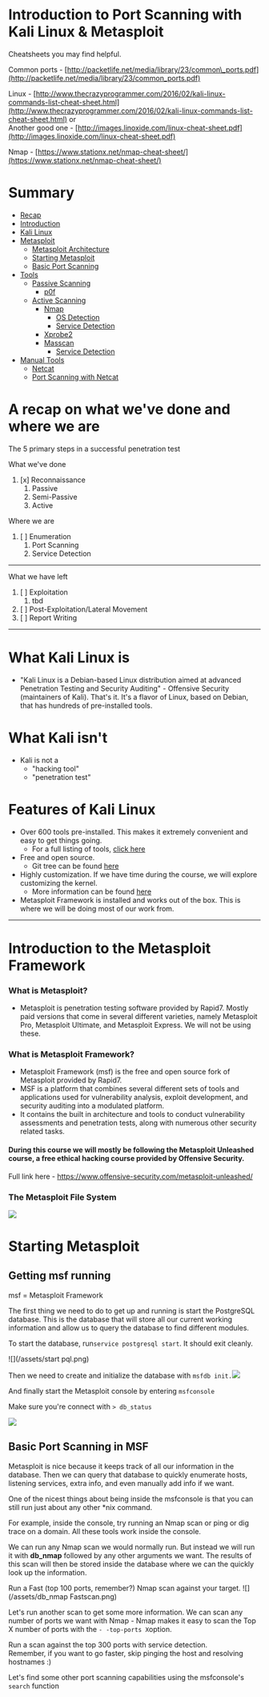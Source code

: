 # Introduction to Port Scanning with Kali Linux & Metasploit

Cheatsheets you may find helpful.

Common ports - [http://packetlife.net/media/library/23/common\_ports.pdf](http://packetlife.net/media/library/23/common_ports.pdf)

Linux - [http://www.thecrazyprogrammer.com/2016/02/kali-linux-commands-list-cheat-sheet.html](http://www.thecrazyprogrammer.com/2016/02/kali-linux-commands-list-cheat-sheet.html) or   
Another good one - [http://images.linoxide.com/linux-cheat-sheet.pdf](http://images.linoxide.com/linux-cheat-sheet.pdf)

Nmap - [https://www.stationx.net/nmap-cheat-sheet/](https://www.stationx.net/nmap-cheat-sheet/)

# Summary

* [Recap](recap.md)
* [Introduction](README.md)
* [Kali Linux](kali-linux.md)
* [Metasploit](metasploit.md)
  * [Metasploit Architecture ](metasploit/metasploit-architecture.md)
  * [Starting Metasploit ](metasploit/port-scanning-in-metasploit.md)
  * [Basic Port Scanning ](metasploit/basic-port-scanning.md)
* [Tools](chapter1.md)
  * [Passive Scanning](chapter1/active-scanning.md)
    * [p0f](chapter1/active-scanning/nmap.md)
  * [Active Scanning](chapter1/tools.md)
    * [Nmap](chapter1/tools/nmap.md)
      * [OS Detection](chapter1/tools/nmap/os-detection.md)
      * [Service Detection](chapter1/tools/nmap/service-detection.md)
    * [Xprobe2](chapter1/tools/xprobe2.md)
    * [Masscan](chapter1/tools/masscan.md)
      * [Service Detection](chapter1/tools/masscan/service-detection.md)
* [Manual Tools](masscan.md)
  * [Netcat](masscan/netcat.md)
  * [Port Scanning with Netcat](masscan/port-scanning-with-netcat.md)




# A recap on what we've done and where we are

The 5 primary steps in a successful penetration test

What we've done

1. [x] Reconnaissance 
   1. Passive
   2. Semi-Passive
   3. Active

Where we are

1. [ ] Enumeration
   1. Port Scanning
   2. Service Detection

---

What we have left

1. [ ] Exploitation
   1. tbd
2. [ ] Post-Exploitation/Lateral Movement
3. [ ] Report Writing



---

# What Kali Linux is

* "Kali Linux is a Debian-based Linux distribution aimed at advanced Penetration Testing and Security Auditing" - Offensive Security \(maintainers of Kali\). That's it. It's a flavor of Linux, based on Debian, that has hundreds of pre-installed tools.

# What Kali isn't

* Kali is not a
  * "hacking tool"
  * "penetration test"

# Features of Kali Linux

* Over 600 tools pre-installed. This makes it extremely convenient and easy to get things going. 
  * For a full listing of tools, [click here](https://tools.kali.org/tools-listing)
* Free and open source.
  * Git tree can be found [here](http://git.kali.org/gitweb/)
* Highly customization. If we have time during the course, we will explore customizing the kernel. 
  * More information can be found [here](https://docs.kali.org/category/development)
* Metasploit Framework is installed and works out of the box. This is where we will be doing most of our work from.



---

# Introduction to the Metasploit Framework

### What is Metasploit?

* Metasploit is penetration testing software provided by Rapid7. Mostly paid versions that come in several different varieties, namely Metasploit Pro, Metasploit Ultimate, and Metasploit Express. We will not be using these.

### What is Metasploit Framework?

* Metasploit Framework \(msf\) is the free and open source fork of Metasploit provided by Rapid7.
* MSF is a platform that combines several different sets of tools and applications used for vulnerability analysis, exploit development, and security auditing into a modulated platform. 
* It contains the built in architecture and tools to conduct vulnerability assessments and penetration tests, along with numerous other security related tasks.

#### During this course we will mostly be following the Metasploit Unleashed course, a free ethical hacking course provided by Offensive Security.

Full link here - https://www.offensive-security.com/metasploit-unleashed/

### 

### The Metasploit File System

![](https://www.offensive-security.com/wp-content/uploads/2018/05/msfu-lib0-1.png)

# Starting Metasploit 

## Getting msf running

msf = Metasploit Framework

The first thing we need to do to get up and running is start the  PostgreSQL database. This is the database that will store all our current working information and allow us to query the database to find different modules.

To start the database, run`service postgresql start`. It should exit cleanly.

![](/assets/start pql.png)

Then we need to create and initialize the database with `msfdb init.`![](\\assets\\init_db.png)

And finally start the Metasploit console by entering `msfconsole`

Make sure you're connect with `> db_status`

![](/assets/dbstatus.png)

## Basic Port Scanning in MSF

Metasploit is nice because it keeps track of all our information in the database. Then we can query that database to quickly enumerate hosts, listening services, extra info, and even manually add info if we want.

One of the nicest things about being inside the msfconsole is that you can still run just about any other \*nix command.

For example, inside the console, try running an Nmap scan or ping or dig trace on a domain. All these tools  work inside the console.

We can run any Nmap scan we would normally run. But instead we will run it with **db\_nmap** followed by any other arguments we want. The results of this scan will then be stored inside the database where we can the quickly look up the information.

Run a Fast \(top 100 ports, remember?\) Nmap scan against your target. ![](/assets/db_nmap Fastscan.png)

Let's run another scan to get some more information. We can scan any number of ports we want with Nmap - Nmap makes it easy to scan the Top X number of ports with the `- -top-ports X`option.

Run a scan against the top 300 ports with service detection.  
Remember, if you want to go faster, skip pinging the host and resolving hostnames :\)

Let's find some other port scanning capabilities using the msfconsole's `search` function



